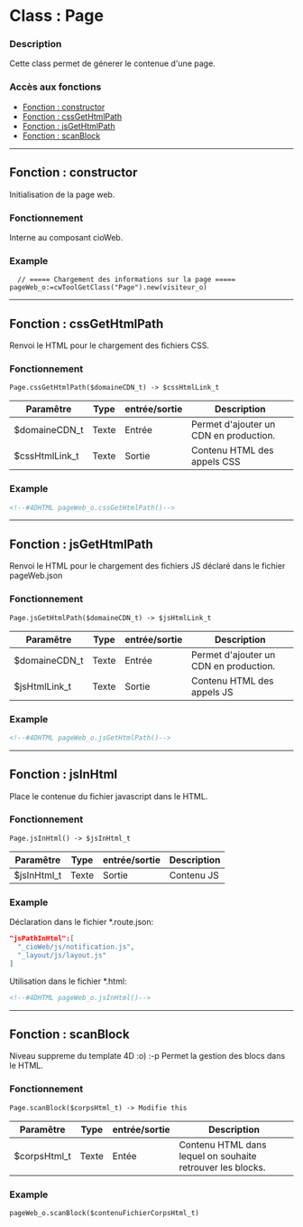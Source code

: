 ﻿<!-- Type your summary here -->
# Class : Page

### Description
Cette class permet de génerer le contenue d'une page.

### Accès aux fonctions
* [Fonction : constructor](#fonction--constructor)
* [Fonction : cssGetHtmlPath](#fonction--cssGetHtmlPath)
* [Fonction : jsGetHtmlPath](#fonction--jsGetHtmlPath)
* [Fonction : scanBlock](#fonction--scanBlock)


--------------------------------------------------------------------------------

## Fonction : constructor
Initialisation de la page web.

### Fonctionnement
Interne au composant cioWeb.

### Example
```4d
  // ===== Chargement des informations sur la page =====
pageWeb_o:=cwToolGetClass("Page").new(visiteur_o)
```


--------------------------------------------------------------------------------

## Fonction : cssGetHtmlPath
Renvoi le HTML pour le chargement des fichiers CSS.

### Fonctionnement
```4d
Page.cssGetHtmlPath($domaineCDN_t) -> $cssHtmlLink_t
```

| Paramêtre      | Type       | entrée/sortie | Description |
| -------------- | ---------- | ------------- | ----------- |
| $domaineCDN_t  | Texte      | Entrée        | Permet d'ajouter un CDN en production. |
| $cssHtmlLink_t | Texte      | Sortie        | Contenu HTML des appels CSS |


### Example
```html
<!--#4DHTML pageWeb_o.cssGetHtmlPath()-->
```


--------------------------------------------------------------------------------

## Fonction : jsGetHtmlPath
Renvoi le HTML pour le chargement des fichiers JS déclaré dans le fichier pageWeb.json

### Fonctionnement
```4d
Page.jsGetHtmlPath($domaineCDN_t) -> $jsHtmlLink_t
```

| Paramêtre      | Type       | entrée/sortie | Description |
| -------------- | ---------- | ------------- | ----------- |
| $domaineCDN_t  | Texte      | Entrée        | Permet d'ajouter un CDN en production. |
| $jsHtmlLink_t  | Texte      | Sortie        | Contenu HTML des appels JS |


### Example
```html
<!--#4DHTML pageWeb_o.jsGetHtmlPath()-->
```


--------------------------------------------------------------------------------

## Fonction : jsInHtml
Place le contenue du fichier javascript dans le HTML.

### Fonctionnement
```4d
Page.jsInHtml() -> $jsInHtml_t
```

| Paramêtre      | Type       | entrée/sortie | Description |
| -------------- | ---------- | ------------- | ----------- |
| $jsInHtml_t    | Texte      | Sortie        | Contenu JS  |


### Example

Déclaration dans le fichier *.route.json:
```json
"jsPathInHtml":[
  "_cioWeb/js/notification.js",
  "_layout/js/layout.js"
]
```

Utilisation dans le fichier *.html:
```html
<!--#4DHTML pageWeb_o.jsInHtml()-->
```


--------------------------------------------------------------------------------

## Fonction : scanBlock
Niveau suppreme du template 4D :o) :-p Permet la gestion des blocs dans le HTML.

### Fonctionnement
```4d
Page.scanBlock($corpsHtml_t) -> Modifie this
```

| Paramêtre     | Type       | entrée/sortie | Description |
| ------------- | ---------- | ------------- | ----------- |
| $corpsHtml_t  | Texte      | Entée         | Contenu HTML dans lequel on souhaite retrouver les blocks. |


### Example
```html
pageWeb_o.scanBlock($contenuFichierCorpsHtml_t)
```

